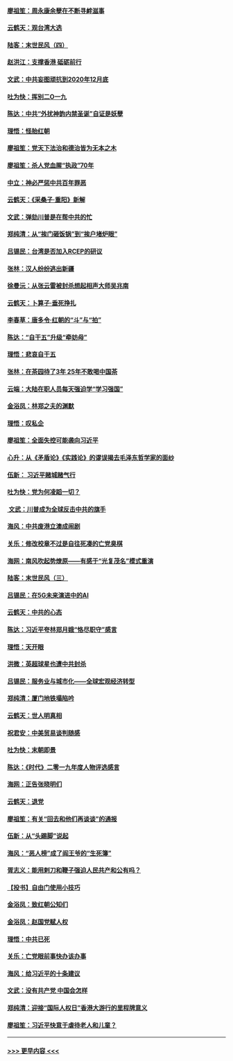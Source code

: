 #### [廖祖笙：周永康余孽在不断寻衅滋事](../pages/nsc993/n11751013.md?t=12290611) 
#### [云鹤天：观台湾大选](../pages/nsc993/n11751007.md?t=12290611) 
#### [陆客：末世民风（四）](../pages/nsc993/n11749203.md?t=12290611) 
#### [赵洪江：支撑香港 砥砺前行](../pages/nsc993/n11748482.md?t=12290611) 
#### [文武：中共妄图顽抗到2020年12月底](../pages/nsc993/n11748446.md?t=12290611) 
#### [吐为快：挥别二O一九](../pages/nsc993/n11748411.md?t=12290611) 
#### [陈达：中共“外扰神韵内禁圣诞”自证是妖孽](../pages/nsc993/n11748226.md?t=12290611) 
#### [理悟：怪胎红朝](../pages/nsc993/n11748206.md?t=12290611) 
#### [廖祖笙：党天下法治和德治皆为无本之木](../pages/nsc993/n11748135.md?t=12290611) 
#### [廖祖笙：杀人党血腥“执政”70年](../pages/nsc993/n11745144.md?t=12290611) 
#### [中立：神必严惩中共百年罪恶](../pages/nsc993/n11744970.md?t=12290611) 
#### [云鹤天：《采桑子‧重阳》新解](../pages/nsc993/n11744948.md?t=12290611) 
#### [文武：弹劾川普是在帮中共的忙](../pages/nsc993/n11744758.md?t=12290611) 
#### [郑纯清：从“挨门砸饭锅”到“挨户堵炉眼”](../pages/nsc993/n11744745.md?t=12290611) 
#### [吕锡民：台湾是否加入RCEP的研议](../pages/nsc993/n11744701.md?t=12290611) 
#### [张林：汉人纷纷逃出新疆](../pages/nsc993/n11743530.md?t=12290611) 
#### [徐曼沅：从张云雷被封杀想起相声大师吴兆南](../pages/nsc993/n11741816.md?t=12290611) 
#### [云鹤天：卜算子‧垂死挣扎](../pages/nsc993/n11739956.md?t=12290611) 
#### [李春草：唐多令‧红朝的“斗”与“拍”](../pages/nsc993/n11739830.md?t=12290611) 
#### [陈达：“自干五”升级“牵妨母”](../pages/nsc993/n11739724.md?t=12290611) 
#### [理悟：悲哀自干五](../pages/nsc993/n11739547.md?t=12290611) 
#### [张林：在茶园待了3年 25年不敢喝中国茶](../pages/nsc993/n11739240.md?t=12290611) 
#### [云端：大陆在职人员每天强迫学“学习强国”](../pages/nsc993/n11738735.md?t=12290611) 
#### [金浴凤：林郑之夫的渊默](../pages/nsc993/n11737735.md?t=12290611) 
#### [理悟：叹私企](../pages/nsc993/n11737715.md?t=12290611) 
#### [廖祖笙：全面失控可能袭向习近平](../pages/nsc993/n11737704.md?t=12290611) 
#### [心升：从《矛盾论》《实践论》的谬误揭去毛泽东哲学家的面纱](../pages/nsc993/n11736962.md?t=12290611) 
#### [伍新： 习近平赌城赌气行](../pages/nsc993/n11736929.md?t=12290611) 
#### [吐为快：党为何凌蹈一切？](../pages/nsc993/n11736915.md?t=12290611) 
#### [ 文武：川普成为全球反击中共的旗手](../pages/nsc993/n11736882.md?t=12290611) 
#### [海风：中共废港立澳成闹剧](../pages/nsc993/n11735857.md?t=12290611) 
#### [关乐：修改校章不过是自往死凑的亡党臭棋](../pages/nsc993/n11735097.md?t=12290611) 
#### [海网：南风吹起势燎原——有感于“光复茂名”模式重演](../pages/nsc993/n11732308.md?t=12290611) 
#### [陆客：末世民风（三）](../pages/nsc993/n11732211.md?t=12290611) 
#### [吕锡民：在5G未来演进中的AI](../pages/nsc993/n11730010.md?t=12290611) 
#### [云鹤天：中共的心态](../pages/nsc993/n11729906.md?t=12290611) 
#### [陈达：习近平夸林郑月娥“恪尽职守”感言](../pages/nsc993/n11729881.md?t=12290611) 
#### [理悟：天开眼](../pages/nsc993/n11729699.md?t=12290611) 
#### [洪微：英超球星也遭中共封杀](../pages/nsc993/n11727243.md?t=12290611) 
#### [吕锡民：服务业与城市化——全球宏观经济转型](../pages/nsc993/n11725845.md?t=12290611) 
#### [郑纯清：厦门地铁塌陷吟](../pages/nsc993/n11725813.md?t=12290611) 
#### [云鹤天：世人明真相](../pages/nsc993/n11725621.md?t=12290611) 
#### [祝君安：中美贸易谈判随感](../pages/nsc993/n11725609.md?t=12290611) 
#### [吐为快：末朝即景](../pages/nsc993/n11723365.md?t=12290611) 
#### [陈达：《时代》二零一九年度人物评选感言](../pages/nsc993/n11723337.md?t=12290611) 
#### [海网：正告张晓明们](../pages/nsc993/n11723228.md?t=12290611) 
#### [云鹤天：退党](../pages/nsc993/n11723056.md?t=12290611) 
#### [廖祖笙：有关“回去和他们再谈谈”的通报](../pages/nsc993/n11722442.md?t=12290611) 
#### [伍新：从“头踢脚”说起](../pages/nsc993/n11722429.md?t=12290611) 
#### [海风：“恶人榜”成了阎王爷的“生死簿”](../pages/nsc993/n11722272.md?t=12290611) 
#### [胥志义：能用剌刀和鞭子强迫人民共产和公有吗？](../pages/nsc993/n11720569.md?t=12290611) 
#### [【投书】自由门使用小技巧](../pages/nsc993/n11720180.md?t=12290611) 
#### [金浴凤：致红朝公知们](../pages/nsc993/n11720563.md?t=12290611) 
#### [金浴凤：赵国党赋人权](../pages/nsc993/n11720533.md?t=12290611) 
#### [理悟：中共已死](../pages/nsc993/n11720233.md?t=12290611) 
#### [关乐：亡党眼前事快办该办事](../pages/nsc993/n11719160.md?t=12290611) 
#### [海风：给习近平的十条建议](../pages/nsc993/n11717616.md?t=12290611) 
#### [文武：没有共产党 中国会怎样](../pages/nsc993/n11717584.md?t=12290611) 
#### [郑纯清：迎接“国际人权日”香港大游行的里程牌意义](../pages/nsc993/n11717417.md?t=12290611) 
#### [廖祖笙：习近平快意于虐待老人和儿童？](../pages/nsc993/n11715313.md?t=12290611) 

----
#### [ >>> 更早内容 <<< ](../indexes/nsc993-earlier.md)
